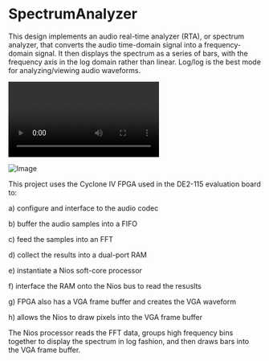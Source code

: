 # SpectrumAnalyzer

This design implements an audio real-time analyzer (RTA), or spectrum analyzer, that converts the audio time-domain signal into a frequency-domain signal. It then displays the spectrum as a series of bars, with the frequency axis in the log domain rather than linear. Log/log is the best mode for analyzing/viewing audio waveforms.

![Link_to_video](https://github.com/delhatch/Spectrum/blob/master/A_Example_video_music_short.mp4)

![Image](https://github.com/delhatch/Spectrum/blob/master/screenshot.JPG)

This project uses the Cyclone IV FPGA used in the DE2-115 evaluation board to:

a) configure and interface to the audio codec

b) buffer the audio samples into a FIFO

c) feed the samples into an FFT

d) collect the results into a dual-port RAM

e) instantiate a Nios soft-core processor

f) interface the RAM onto the Nios bus to read the resuslts

g) FPGA also has a VGA frame buffer and creates the VGA waveform

h) allows the Nios to draw pixels into the VGA frame buffer

The Nios processor reads the FFT data, groups high frequency bins together to display the spectrum in log fashion, and then draws bars into the VGA frame buffer.
